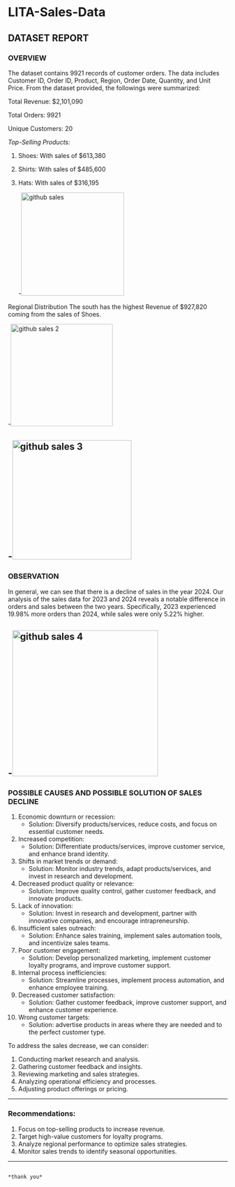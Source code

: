 # LITA-Sales-Data






## DATASET REPORT

### OVERVIEW

The dataset contains  9921 records of customer orders. The data includes Customer ID, Order ID, Product, Region, Order Date, Quantity, and Unit Price. From the dataset provided, the followings were summarized:

Total Revenue: $2,101,090

Total Orders: 9921

Unique Customers: 20

*Top-Selling Products:*

1. Shoes: With sales  of $613,380
2. Shirts: With sales of $485,600
3. Hats: With sales of $316,195

   -<img width="236" alt="github sales" src="https://github.com/user-attachments/assets/a8c379ff-8b3b-49b2-b0b4-2752c483ff47">

Regional Distribution
 The south has the highest Revenue of $927,820 coming from the sales of Shoes.

 -<img width="234" alt="github sales 2" src="https://github.com/user-attachments/assets/18e5b53d-e645-409f-aa44-cf3408667d51">

 -<img width="273" alt="github sales 3" src="https://github.com/user-attachments/assets/d296fc28-0947-43bb-ac7b-2476780faa74">
 ------

 ### OBSERVATION
   In general, we can see that there is a decline of sales in the year 2024. Our analysis of the sales data for 2023 and 2024 reveals a notable difference in orders and sales between the two years. Specifically, 2023 experienced 19.98% more orders than 2024, while sales were only 5.22% higher.

   -<img width="334" alt="github sales 4" src="https://github.com/user-attachments/assets/7989fc26-272b-4144-98d1-0ba00c11c497">
--------

### POSSIBLE CAUSES AND POSSIBLE SOLUTION OF SALES DECLINE
 
1. Economic downturn or recession:
    - Solution: Diversify products/services, reduce costs, and focus on essential customer needs.
2. Increased competition:
    - Solution: Differentiate products/services, improve customer service, and enhance brand identity.
3. Shifts in market trends or demand:
    - Solution: Monitor industry trends, adapt products/services, and invest in research and development.
4. Decreased product quality or relevance:
    - Solution: Improve quality control, gather customer feedback, and innovate products.
5. Lack of innovation:
    - Solution: Invest in research and development, partner with innovative companies, and encourage intrapreneurship.
6. Insufficient sales outreach:
    - Solution: Enhance sales training, implement sales automation tools, and incentivize sales teams.
7. Poor customer engagement:
    - Solution: Develop personalized marketing, implement customer loyalty programs, and improve customer support.
8. Internal process inefficiencies:
    - Solution: Streamline processes, implement process automation, and enhance employee training.
9. Decreased customer satisfaction:
    - Solution: Gather customer feedback, improve customer support, and enhance customer experience.
10. Wrong customer targets:
    - Solution: advertise products in areas where they are needed and to the perfect customer type.

To address the sales decrease, we can consider:

1. Conducting market research and analysis.
2. Gathering customer feedback and insights.
3. Reviewing marketing and sales strategies.
4. Analyzing operational efficiency and processes.
5. Adjusting product offerings or pricing.
-------



### Recommendations:

1. Focus on top-selling products to increase revenue.
2. Target high-value customers for loyalty programs.
3. Analyze regional performance to optimize sales strategies.
4. Monitor sales trends to identify seasonal opportunities.
-----------



                                                                                                           *thank you*
